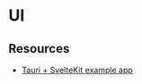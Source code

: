 # UI

## Resources

- [Tauri + SvelteKit example app](https://github.com/Stijn-B/tauri-sveltekit-example)
